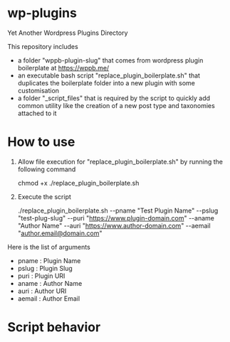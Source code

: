 # wp-plugins
Yet Another Wordpress Plugins Directory

This repository includes 
* a folder "wppb-plugin-slug" that comes from wordpress plugin boilerplate at https://wppb.me/
* an executable bash script "replace_plugin_boilerplate.sh" that duplicates the boilerplate folder into a new plugin with some customisation
* a folder "_script_files" that is required by the script to quickly add common utility like the creation of a new post type and taxonomies attached to it


# How to use
1. Allow file execution for "replace_plugin_boilerplate.sh" by running the following command

    chmod +x ./replace_plugin_boilerplate.sh

2. Execute the script

    ./replace_plugin_boilerplate.sh  --pname "Test Plugin Name" --pslug "test-plug-slug" --puri "https://www.plugin-domain.com" --aname "Author Name" --auri "https://www.author-domain.com" --aemail "author.email@domain.com"

Here is the list of arguments
* pname : Plugin Name
* pslug : Plugin Slug
* puri : Plugin URI
* aname : Author Name
* auri : Author URI
* aemail : Author Email

# Script behavior


